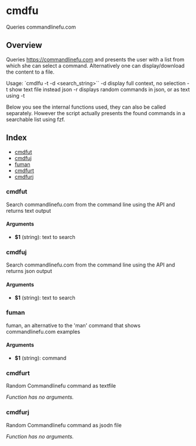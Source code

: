 # cmdfu

Queries commandlinefu.com

## Overview

Queries https://commandlinefu.com and presents the user with a list from which she can select a command. Alternatively one can display/download the content to a file.

Usage: `cmdlfu -t -d <search_string>``
-d display full context, no selection
-t show text file instead json
-r displays random commands in json, or as text using -t

Below you see the internal functions used, they can also be called separately. However the script actually presents the found commands in a searchable list using fzf.

## Index

* [cmdfut](#cmdfut)
* [cmdfuj](#cmdfuj)
* [fuman](#fuman)
* [cmdfurt](#cmdfurt)
* [cmdfurj](#cmdfurj)

### cmdfut

Search commandlinefu.com from the command line using the API and returns text output

#### Arguments

* **$1** (string): text to search

### cmdfuj

Search commandlinefu.com from the command line using the API and returns json output

#### Arguments

* **$1** (string): text to search

### fuman

fuman, an alternative to the 'man' command that shows commandlinefu.com examples

#### Arguments

* **$1** (string): command

### cmdfurt

Random Commandlinefu command as textfile

_Function has no arguments._

### cmdfurj

Random Commandlinefu command as jsodn file

_Function has no arguments._

